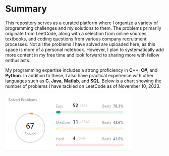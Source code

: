 # Summary

This repository serves as a curated platform where I organize a variety of programming challenges and my solutions to them. The problems primarily originate from LeetCode, along with a selection from online sources, textbooks, and coding questions from various company recruitment processes. Not all the problems I have solved are uploaded here, as this space is more of a personal notebook. However, I plan to systematically add more content in my free time and look forward to sharing more with fellow enthusiasts.

My programming expertise includes a strong proficiency in **C++**, **C#**, and **Python**. In addition to these, I also have practical experience with other languages such as **C**, **Java**, **Matlab**, and **SQL**. Below is a chart showing the number of problems I have tackled on LeetCode as of November 10, 2023.

![Image Error](./SolvedProblem.png)
